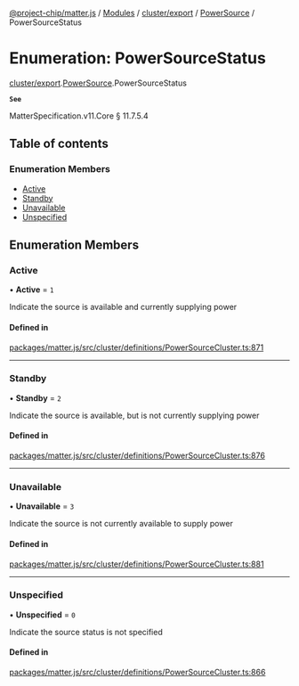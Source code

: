 [@project-chip/matter.js](../README.md) / [Modules](../modules.md) / [cluster/export](../modules/cluster_export.md) / [PowerSource](../modules/cluster_export.PowerSource.md) / PowerSourceStatus

# Enumeration: PowerSourceStatus

[cluster/export](../modules/cluster_export.md).[PowerSource](../modules/cluster_export.PowerSource.md).PowerSourceStatus

**`See`**

MatterSpecification.v11.Core § 11.7.5.4

## Table of contents

### Enumeration Members

- [Active](cluster_export.PowerSource.PowerSourceStatus.md#active)
- [Standby](cluster_export.PowerSource.PowerSourceStatus.md#standby)
- [Unavailable](cluster_export.PowerSource.PowerSourceStatus.md#unavailable)
- [Unspecified](cluster_export.PowerSource.PowerSourceStatus.md#unspecified)

## Enumeration Members

### Active

• **Active** = ``1``

Indicate the source is available and currently supplying power

#### Defined in

[packages/matter.js/src/cluster/definitions/PowerSourceCluster.ts:871](https://github.com/project-chip/matter.js/blob/c0d55745d5279e16fdfaa7d2c564daa31e19c627/packages/matter.js/src/cluster/definitions/PowerSourceCluster.ts#L871)

___

### Standby

• **Standby** = ``2``

Indicate the source is available, but is not currently supplying power

#### Defined in

[packages/matter.js/src/cluster/definitions/PowerSourceCluster.ts:876](https://github.com/project-chip/matter.js/blob/c0d55745d5279e16fdfaa7d2c564daa31e19c627/packages/matter.js/src/cluster/definitions/PowerSourceCluster.ts#L876)

___

### Unavailable

• **Unavailable** = ``3``

Indicate the source is not currently available to supply power

#### Defined in

[packages/matter.js/src/cluster/definitions/PowerSourceCluster.ts:881](https://github.com/project-chip/matter.js/blob/c0d55745d5279e16fdfaa7d2c564daa31e19c627/packages/matter.js/src/cluster/definitions/PowerSourceCluster.ts#L881)

___

### Unspecified

• **Unspecified** = ``0``

Indicate the source status is not specified

#### Defined in

[packages/matter.js/src/cluster/definitions/PowerSourceCluster.ts:866](https://github.com/project-chip/matter.js/blob/c0d55745d5279e16fdfaa7d2c564daa31e19c627/packages/matter.js/src/cluster/definitions/PowerSourceCluster.ts#L866)
